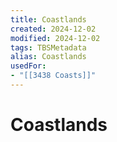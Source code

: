 ```yaml
---
title: Coastlands
created: 2024-12-02
modified: 2024-12-02
tags: TBSMetadata
alias: Coastlands
usedFor:
- "[[3438 Coasts]]"
---
```

# Coastlands
